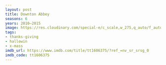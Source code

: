 ```yaml
---
layout: post
title: Downton Abbey
seasons: 6
years: 2010–2015
image: https://res.cloudinary.com/special-e/c_scale,w_275,q_auto/f_auto/Series%20posters/Downton_Abbey.png
tags:
- thanks-giving
- hallowin
- x-mass
imdb_url: https://www.imdb.com/title/tt1606375/?ref_=nv_sr_srsg_0
imdb_code: tt1606375
---
```

